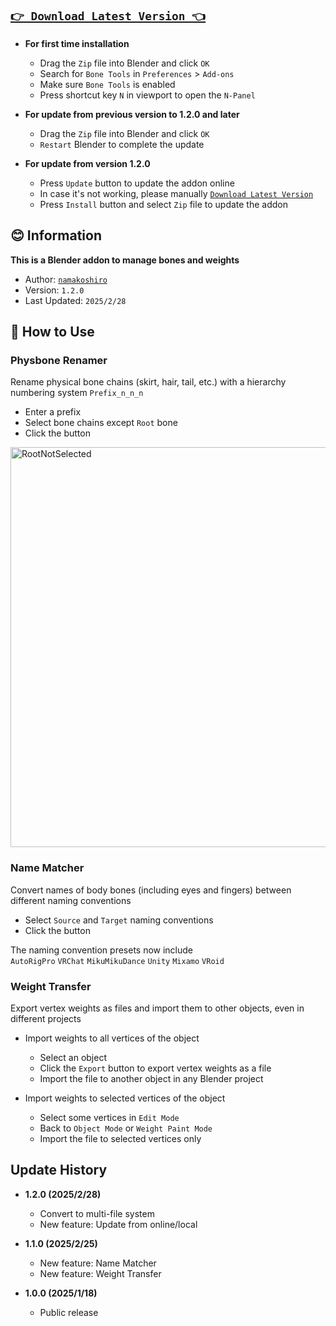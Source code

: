 ## [**`👉 Download Latest Version 👈`**](https://github.com/namakoshiro/blender-bone-tools/releases/download/v1.2.0/blender-bone-tools-v1.2.0.zip)

- **For first time installation**
    - Drag the `Zip` file into Blender and click `OK`
    - Search for `Bone Tools` in `Preferences` > `Add-ons`
    - Make sure `Bone Tools` is enabled
    - Press shortcut key `N` in viewport to open the `N-Panel`

- **For update from previous version to 1.2.0 and later**  
    - Drag the `Zip` file into Blender and click `OK`
    - `Restart` Blender to complete the update

- **For update from version 1.2.0**  
    - Press `Update` button to update the addon online
    - In case it's not working, please manually [`Download Latest Version`](https://github.com/namakoshiro/blender-bone-tools/releases/download/v1.2.0/blender-bone-tools-v1.2.0.zip)
    - Press `Install` button and select `Zip` file to update the addon

## **😊 Information**

**This is a Blender addon to manage bones and weights**  

- Author: [`namakoshiro`](https://x.com/namakoshiro)  
- Version: `1.2.0`  
- Last Updated: `2025/2/28`  

## **📖 How to Use**

### **Physbone Renamer**
Rename physical bone chains (skirt, hair, tail, etc.) with a hierarchy numbering system `Prefix_n_n_n`
- Enter a prefix
- Select bone chains except `Root` bone
- Click the button

<img width="640" alt="RootNotSelected" src="https://github.com/user-attachments/assets/99d795a6-d8b1-4ced-a603-886ee25a9b64" />  

### **Name Matcher**
Convert names of body bones (including eyes and fingers) between different naming conventions
- Select `Source` and `Target` naming conventions
- Click the button  

The naming convention presets now include  
`AutoRigPro` `VRChat` `MikuMikuDance` `Unity` `Mixamo` `VRoid`    

### **Weight Transfer**
Export vertex weights as files and import them to other objects, even in different projects  

- Import weights to all vertices of the object
    - Select an object
    - Click the `Export` button to export vertex weights as a file
    - Import the file to another object in any Blender project

- Import weights to selected vertices of the object  
    - Select some vertices in `Edit Mode`
    - Back to `Object Mode` or `Weight Paint Mode`
    - Import the file to selected vertices only

## **Update History**

- **1.2.0 (2025/2/28)**
    - Convert to multi-file system
    - New feature: Update from online/local

- **1.1.0 (2025/2/25)**
    - New feature: Name Matcher
    - New feature: Weight Transfer

- **1.0.0 (2025/1/18)**
    - Public release